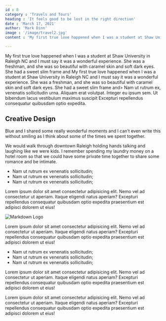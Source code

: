 ```yaml
---
id : 8
category : 'Travels and Tours'
heading : 'It feels good to be lost in the right direction'
date : 'March 17, 2021'
author: 'Mark Dinn'
image : '/image/travel2.jpg' 
content : 'My first true love happened when I was a student at Shaw University in Raleigh NC and I must say it was a wonderful experience. She was a freshman, and she was so beautiful with caramel skin and soft dark eyes. She had a sweet slim frame '

---
```



My first true love happened when I was a student at Shaw University in Raleigh NC and I must say it was a wonderful experience. She was a freshman, and she was so beautiful with caramel skin and soft dark eyes. She had a sweet slim frame and
My first true love happened when I was a student at Shaw University in Raleigh NC and I must say it was a wonderful experience. She was a freshman, and she was so beautiful with caramel skin and soft dark eyes. She had a sweet slim frame and> Nam ut rutrum ex, venenatis sollicitudin urna. Aliquam erat volutpat. Integer eu ipsum sem. Ut bibendum lacus vestibulum maximus suscipit Excepturi repellendus consequatur quibusdam optio expedita.
 ## Creative Design

Blue and I shared some really wonderful moments and I can’t even write this without smiling as I think about some of the times we spent together.      

We would walk through downtown Raleigh holding hands talking and laughing like we were kids. I remember spending my laundry money on a hotel room so that we could have some private time together to share some romance and be intimate.



* Nam ut rutrum ex venenatis sollicitudin;
* Nam ut rutrum ex venenatis sollicitudin;
* Nam ut rutrum ex venenatis sollicitudin;

Lorem ipsum dolor sit amet consectetur adipisicing elit. Nemo vel ad consectetur ut aperiam. Itaque eligendi natus aperiam? Excepturi repellendus consequatur quibusdam optio expedita praesentium est adipisci dolorem ut eius!

![Markdown Logo](image/travel-photography-career-sahara-morocco-camels-hillary-fox.jpg)

Lorem ipsum dolor sit amet consectetur adipisicing elit. Nemo vel ad consectetur ut aperiam. Itaque eligendi natus aperiam? Excepturi repellendus consequatur quibusdam optio expedita praesentium est adipisci dolorem ut eius!

* Nam ut rutrum ex venenatis sollicitudin;
* Nam ut rutrum ex venenatis sollicitudin;
* Nam ut rutrum ex venenatis sollicitudin;

Lorem ipsum dolor sit amet consectetur adipisicing elit. Nemo vel ad consectetur ut aperiam. Itaque eligendi natus aperiam? Excepturi repellendus consequatur quibusdam optio expedita praesentium est adipisci dolorem ut eius!

Lorem ipsum dolor sit amet consectetur adipisicing elit. Nemo vel ad consectetur ut aperiam. Itaque eligendi natus aperiam? Excepturi repellendus consequatur quibusdam optio expedita praesentium est adipisci dolorem ut eius!




 

